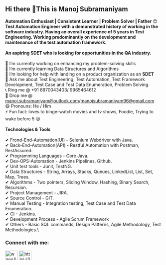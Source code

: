 ## Hi there 👋This is Manoj Subramaniyam
**Automation Enthusiast | Consistent Learner | Problem Solver | Father** 😊\
**Test Automation Engineer with a demonstrated history of working in the software industry. Having an overall experience of 5 years in Test Engineering. Working predominantly on the development and maintenance of the test automation framework.**\
\
**An aspiring SDET who is looking for opportunities in the QA industry.**
\
\
🔭 I’m currently working on enhancing my problem-solving skills\
🌱 I’m currently learning Data Structures and Algorithms\
🤔 I’m looking for help with landing on a product organization as an **SDET**\
💬 Ask me about Test Engineering, Test Automation, Test Framework Development, Test Case and Test Data Enumeration, Problem Solving.\
📞 Ring me @ +91 8870043403/ 9965464612 \
📧 Drop me @ manoj.subramaniyam@outlook.com/manojsubramaniyam96@gmail.com\
😄 Pronouns: He / Him\
⚡ Fun fact: loves to binge-watch movies and tv shows, Foodie, Trying to wake before 5 😉 
\
\
**Technologies & Tools**\
\
✔ Frond-End-Automation(UI) - Selenium Webdriver with Java.\
✔ Back-End-Automation(API) - Restful Automation with Postman, RestAssured.\
✔ Programming Languages - Core Java.\
✔ Dev-OPS-Automation - Jenkins Pipelines, Github.\
✔ Unit test tools - Junit, TestNG.\
✔ Data Structures - String, Arrays, Stacks, Queues, LinkedList, List, Set, Map, Trees.\
✔ Algorithms - Two pointers, Sliding Window, Hashing, Binary Search, Recursion.\
✔ Project Management - JIRA.\
✔ Source Control - GIT.\
✔ Manual Testing - Integration testing, Test Case and Test Data Enumeration.\
✔ CI - Jenkins.\
✔ Development Process - Agile Scrum Framework\
✔ Others - Basic SQL commands, Design Patterns, Agile Methodology, Test Methodologies.\

<h3 align="left">Connect with me:</h3>
<p align="left">
<a href="https://linkedin.com/in/www.linkedin.com/in/ manoj-subramaniyam" target="blank"><img align="center" src="https://raw.githubusercontent.com/rahuldkjain/github-profile-readme-generator/master/src/images/icons/Social/linked-in-alt.svg" alt="www.linkedin.com/in/ manoj-subramaniyam" height="30" width="40" /></a>
<a href="https://www.leetcode.com/https://leetcode.com/u/manojsubramaniyam96/" target="blank"><img align="center" src="https://raw.githubusercontent.com/rahuldkjain/github-profile-readme-generator/master/src/images/icons/Social/leet-code.svg" alt="https://leetcode.com/u/manojsubramaniyam96/" height="30" width="40" /></a>
</p>

